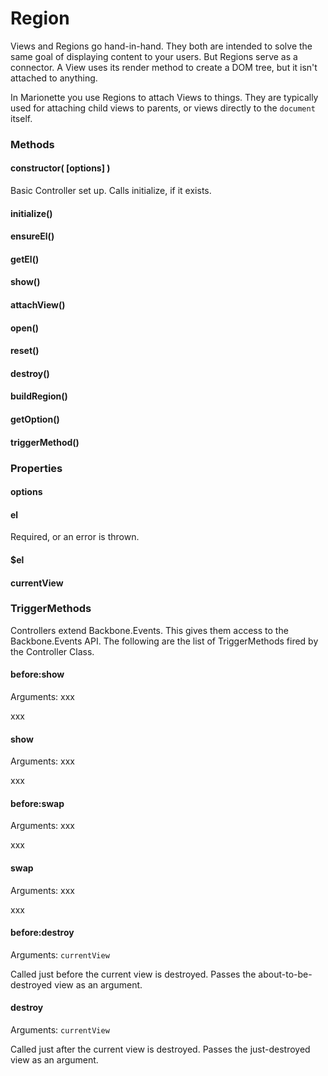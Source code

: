 # Region

Views and Regions go hand-in-hand. They both are intended to solve the same goal of displaying
content to your users. But Regions serve as a connector. A View uses its render method to create
a DOM tree, but it isn't attached to anything.

In Marionette you use Regions to attach Views to things. They are typically used for attaching
child views to parents, or views directly to the `document` itself.

### Methods

#### constructor( [options] )

Basic Controller set up. Calls initialize, if it exists. 

#### initialize()

#### ensureEl()

#### getEl()

#### show()

#### attachView()

#### open()

#### reset()

#### destroy()

#### buildRegion()

#### getOption()

#### triggerMethod()

### Properties

#### options

#### el

Required, or an error is thrown.

#### $el

#### currentView

### TriggerMethods

Controllers extend Backbone.Events. This gives them access to the Backbone.Events API. The following
are the list of TriggerMethods fired by the Controller Class.

#### before:show  
Arguments: xxx

xxx

#### show  
Arguments: xxx

xxx

#### before:swap  
Arguments: xxx

xxx

#### swap  
Arguments: xxx

xxx

#### before:destroy  
Arguments: `currentView`

Called just before the current view is destroyed. Passes the about-to-be-destroyed view as an argument.

#### destroy  
Arguments: `currentView`

Called just after the current view is destroyed. Passes the just-destroyed view as an argument.
